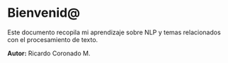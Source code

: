# Bienvenid@

Este documento recopila mi aprendizaje sobre NLP y temas relacionados con el procesamiento de texto.

**Autor:** Ricardo Coronado M.